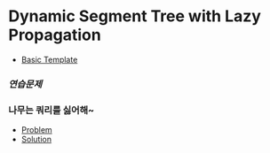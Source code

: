 # Dynamic Segment Tree with Lazy Propagation

 - [Basic Template](./dynamic_segment_tree_with_lazy_propagation.cpp)

### ***연습문제***

### 나무는 쿼리를 싫어해~
 - [Problem](https://www.acmicpc.net/problem/20212)
 - [Solution](./20212.cpp)
